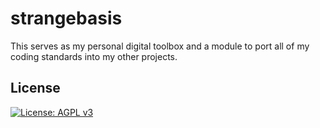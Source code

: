 # strangebasis
This serves as my personal digital toolbox and a module to port all of my coding standards into my other projects.


## License

[![License: AGPL v3](https://img.shields.io/badge/License-AGPL%20v3-blue.svg)](https://www.gnu.org/licenses/agpl-3.0)
